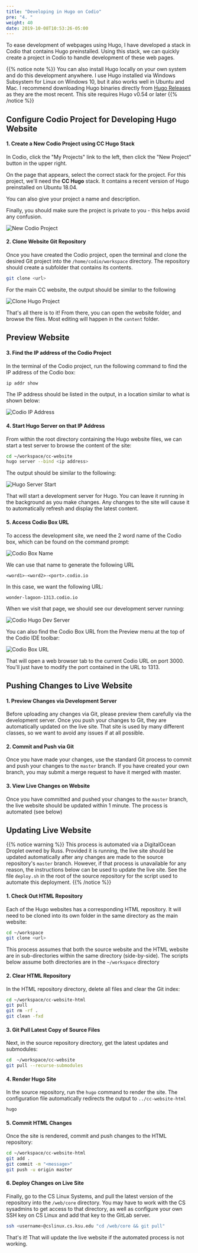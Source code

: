 ```yaml
---
title: "Developing in Hugo on Codio"
pre: "4. "
weight: 40
date: 2019-10-08T10:53:26-05:00
---
```


To ease development of webpages using Hugo, I have developed a stack in Codio that contains Hugo preinstalled. Using this stack, we can quickly create a project in Codio to handle development of these web pages.

{{% notice note %}}
You can also install Hugo locally on your own system and do this development anywhere. I use Hugo installed via Windows Subsystem for Linux on Windows 10, but it also works well in Ubuntu and Mac. I recommend downloading Hugo binaries directly from [Hugo Releases](https://github.com/gohugoio/hugo/releases) as they are the most recent. This site requires Hugo v0.54 or later
{{% /notice %}}

## Configure Codio Project for Developing Hugo Website

#### 1. Create a New Codio Project using CC Hugo Stack

In Codio, click the "My Projects" link to the left, then click the "New Project" button in the upper right.

On the page that appears, select the correct stack for the project. For this project, we'll need the **CC Hugo** stack. It contains a recent version of Hugo preinstalled on Ubuntu 18.04.

You can also give your project a name and description.

Finally, you should make sure the project is private to you - this helps avoid any confusion.

![New Codio Project](/images/codiohugo1.png)

#### 2. Clone Website Git Repository

Once you have created the Codio project, open the terminal and clone the desired Git project into the `/home/codio/workspace` directory. The repository should create a subfolder that contains its contents.

```bash
git clone <url>
```

For the main CC website, the output should be similar to the following

![Clone Hugo Project](/images/codiohugo2.png)

That's all there is to it! From there, you can open the website folder, and browse the files. Most editing will happen in the `content` folder.

## Preview Website

#### 3. Find the IP address of the Codio Project

In the terminal of the Codio project, run the following command to find the IP address of the Codio box:

```bash
ip addr show
```

The IP address should be listed in the output, in a location similar to what is shown below:

![Codio IP Address](/images/codiohugo3.png)

#### 4. Start Hugo Server on that IP Address

From within the root directory containing the Hugo website files, we can start a test server to browse the content of the site:

```bash
cd ~/workspace/cc-website
hugo server --bind <ip address>
```

The output should be similar to the following:

![Hugo Server Start](/images/codiohugo4.png)

That will start a development server for Hugo. You can leave it running in the background as you make changes. Any changes to the site will cause it to automatically refresh and display the latest content.

#### 5. Access Codio Box URL

To access the development site, we need the 2 word name of the Codio box, which can be found on the command prompt:

![Codio Box Name](/images/codiohugo5.png)

We can use that name to generate the following URL

```
<word1>-<word2>-<port>.codio.io
```

In this case, we want the following URL:

```
wonder-lagoon-1313.codio.io
```

When we visit that page, we should see our development server running:

![Codio Hugo Dev Server](/images/codiohugo6.png)

You can also find the Codio Box URL from the Preview menu at the top of the Codio IDE toolbar:

![Codio Box URL](/images/codiohugo7.png)

That will open a web browser tab to the current Codio URL on port 3000. You'll just have to modify the port contained in the URL to 1313.

## Pushing Changes to Live Website

#### 1. Preview Changes via Development Server

Before uploading any changes via Git, please preview them carefully via the development server. Once you push your changes to Git, they are automatically updated on the live site. That site is used by many different classes, so we want to avoid any issues if at all possible.

#### 2. Commit and Push via Git

Once you have made your changes, use the standard Git process to commit and push your changes to the `master` branch. If you have created your own branch, you may submit a merge request to have it merged with master.

#### 3. View Live Changes on Website

Once you have committed and pushed your changes to the `master` branch, the live website should be updated within 1 minute. The process is automated (see below)

## Updating Live Website

{{% notice warning %}}
This process is automated via a DigitalOcean Droplet owned by Russ. Provided it is running, the live site should be updated automatically after any changes are made to the source repository's `master` branch. However, if that process is unavailable for any reason, the instructions below can be used to update the live site. See the file `deploy.sh` in the root of the source repository for the script used to automate this deployment.
{{% /notice %}}

#### 1. Check Out HTML Repository

Each of the Hugo websites has a corresponding HTML repository. It will need to be cloned into its own folder in the same directory as the main website:

```bash
cd ~/workspace
git clone <url>
```

This process assumes that both the source website and the HTML website are in sub-directories within the same directory (side-by-side). The scripts below assume both directories are in the `~/workspace` directory

#### 2. Clear HTML Repository

In the HTML repository directory, delete all files and clear the Git index:

```bash
cd ~/workspace/cc-website-html
git pull
git rm -rf .
git clean -fxd
```

#### 3. Git Pull Latest Copy of Source Files

Next, in the source repository directory, get the latest updates and submodules:

```bash
cd  ~/workspace/cc-website
git pull --recurse-submodules
```

#### 4. Render Hugo Site

In the source repository, run the `hugo` command to render the site. The configuration file automatically redirects the output to `../cc-website-html`

```bash
hugo
```

#### 5. Commit HTML Changes

Once the site is rendered, commit and push changes to the HTML repository:

```bash
cd ~/workspace/cc-website-html
git add .
git commit -m "<message>"
git push -u origin master
```

#### 6. Deploy Changes on Live Site

Finally, go to the CS Linux Systems, and pull the latest version of the repository into the `/web/core` directory. You may have to work with the CS sysadmins to get access to that directory, as well as configure your own SSH key on CS Linux and add that key to the GitLab server.

```bash
ssh <username>@cslinux.cs.ksu.edu "cd /web/core && git pull"
```

That's it! That will update the live website if the automated process is not working.
